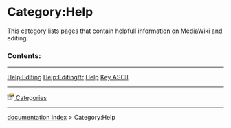 # Category:Help
This category lists pages that contain helpfull information on MediaWiki and editing.

### Contents:

  ----------------------------------------- ----------------------------------------------- -------------------------
  [Help:Editing](Help_Editing.md)   [Help:Editing/tr](Help:Editing/tr.md)   [Help](Help.md)
  [Key ASCII](Key_ASCII.md)                                                         
  ----------------------------------------- ----------------------------------------------- -------------------------

[<img src="images/Property.png" style="width:16px"> Categories](Category_Categories.md)

---
[documentation index](../README.md) > Category:Help
